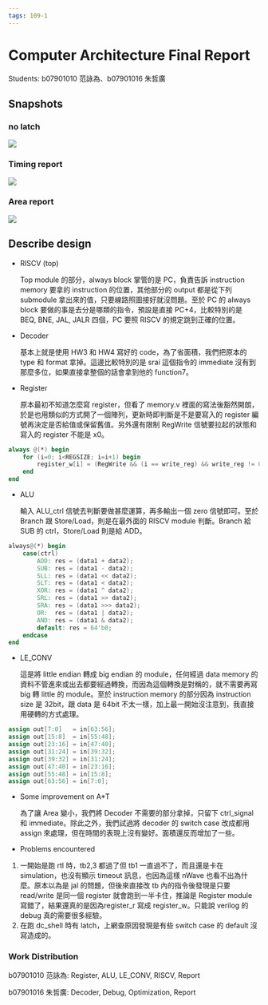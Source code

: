 ```yaml
---
tags: 109-1
---
```


# Computer Architecture Final Report

Students: b07901010 范詠為、b07901016 朱哲廣

## Snapshots

### no latch
![](https://i.imgur.com/2hZAnPx.png)

### Timing report
![](https://i.imgur.com/4qiVyqG.png)

### Area report
![](https://i.imgur.com/kUgp7U5.png)

## Describe design
* RISCV (top)

  Top module 的部分，always block 掌管的是 PC，負責告訴 instruction memory 要拿的 instruction 的位置，其他部分的 output 都是從下列 submodule 拿出來的值，只要線路照圖接好就沒問題。至於 PC 的 always block 要做的事是去分是哪類的指令，預設是直接 PC+4，比較特別的是 BEQ, BNE, JAL, JALR 四個，PC 要照 RISCV 的規定跳到正確的位置。

* Decoder

  基本上就是使用 HW3 和 HW4 寫好的 code，為了省面積，我們把原本的 type 和 format 拿掉。這邊比較特別的是 srai 這個指令的 immediate 沒有到那麼多位，如果直接拿整個的話會拿到他的 function7。

* Register

  原本最初不知道怎麼寫 register，但看了 memory.v 裡面的寫法後豁然開朗，於是也用類似的方式開了一個陣列，更新時即判斷是不是要寫入的 register 編號再決定是否給值或保留舊值。另外還有限制 RegWrite 信號要拉起的狀態和寫入的 register 不能是 x0。
```verilog
always @(*) begin
    for (i=0; i<REGSIZE; i=i+1) begin
        register_w[i] = (RegWrite && (i == write_reg) && write_reg != 0) ? write_data : register_r[i];
    end
end
```
* ALU

  輸入 ALU_ctrl 信號去判斷要做甚麼運算，再多輸出一個 zero 信號即可。至於 Branch 跟 Store/Load，則是在最外面的 RISCV module 判斷。Branch 給 SUB 的 ctrl，Store/Load 則是給 ADD。
```verilog
always@(*) begin
    case(ctrl)
        ADD: res = (data1 + data2);
        SUB: res = (data1 - data2);
        SLL: res = (data1 << data2);
        SLT: res = (data1 < data2);
        XOR: res = (data1 ^ data2);
        SRL: res = (data1 >> data2);
        SRA: res = (data1 >>> data2);
        OR:  res = (data1 | data2);
        AND: res = (data1 & data2);
        default: res = 64'b0;
    endcase
end
```
* LE_CONV

  這是將 little endian 轉成 big endian 的 module，任何經過 data memory 的資料不管進來或出去都要經過轉換，而因為這個轉換是對稱的，就不需要再寫 big 轉 little 的 module。至於 instruction memory 的部分因為 instruction size 是 32bit，跟 data 是 64bit 不太一樣，加上最一開始沒注意到，我直接用硬轉的方式處理。
```verilog
assign out[7:0]   = in[63:56];
assign out[15:8]  = in[55:48];
assign out[23:16] = in[47:40];
assign out[31:24] = in[39:32];
assign out[39:32] = in[31:24];
assign out[47:40] = in[23:16];
assign out[55:48] = in[15:8];
assign out[63:56] = in[7:0];
```
* Some improvement on A*T

  為了讓 Area 變小，我們將 Decoder 不需要的部分拿掉，只留下 ctrl_signal 和 immediate。除此之外，我們試過將 decoder 的 switch case 改成都用 assign 來處理，但在時間的表現上沒有變好。面積還反而增加了一些。

* Problems encountered 
1. 一開始是跑 rtl 時，tb2,3 都過了但 tb1 一直過不了，而且還是卡在 simulation，也沒有顯示 timeout 訊息，也因為這樣 nWave 也看不出為什麼。原本以為是 jal 的問題，但後來直接改 tb 內的指令後發現是只要 read/write 是同一個 register 就會跑到一半卡住，推論是 Register module 寫錯了，結果還真的是因為register_r 寫成 register_w。只能說 verilog 的 debug 真的需要很多經驗。
2. 在跑 dc_shell 時有 latch，上網查原因發現是有些 switch case 的 default 沒寫造成的。


### Work Distribution
b07901010 范詠為: Register, ALU, LE_CONV, RISCV, Report

b07901016 朱哲廣: Decoder, Debug, Optimization, Report